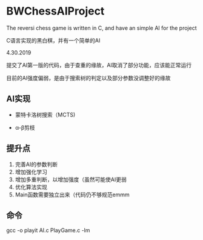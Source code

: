 # BWChessAIProject
The reversi chess game is written in C, and have an simple AI for the project

C语言实现的黑白棋，并有一个简单的AI

4.30.2019

提交了AI第一版的代码，由于查重的缘故，AI取消了部分功能，应该能正常运行

目前的AI强度偏弱，是由于搜索树的判定以及部分参数没调整好的缘故

## AI实现
- 蒙特卡洛树搜索（MCTS)

- α-β剪枝
  
## 提升点
1. 完善AI的参数判断
2. 增加强化学习
3. 增加多重判断，以增加强度（虽然可能使AI更弱
4. 优化算法实现
5. Main函数需要独立出来（代码仍不够规范emmm

## 命令
  gcc -o playit AI.c PlayGame.c -lm
